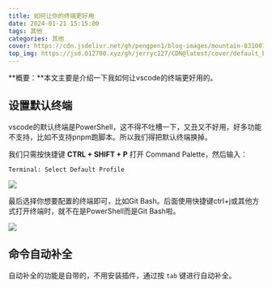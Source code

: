 ```yaml
---
title: 如何让你的终端更好用
date: 2024-01-21 15:15:00
tags: 其他
categories: 其他
cover: https://cdn.jsdelivr.net/gh/pengpen1/blog-images/mountain-8310076_1280.jpg
top_img: https://jsd.012700.xyz/gh/jerryc127/CDN@latest/cover/default_bg.png
---
```

**概要：**本文主要是介绍一下我如何让vscode的终端更好用的。

## 设置默认终端

vscode的默认终端是PowerShell，这不得不吐槽一下，又丑又不好用，好多功能不支持，比如不支持pnpm跑脚本。所以我们得把默认终端换掉。

我们只需按快捷键 **CTRL + SHIFT + P** 打开 Command Palette，然后输入：

```shell
Terminal: Select Default Profile
```

![](https://cdn.jsdelivr.net/gh/pengpen1/blog-images/20240121175032.png)

最后选择你想要配置的终端即可，比如Git Bash。后面使用快捷键ctrl+j或其他方式打开终端时，就不在是PowerShell而是Git Bash啦。

![](https://cdn.jsdelivr.net/gh/pengpen1/blog-images/20240121175139.png)



## 命令自动补全

自动补全的功能是自带的，不用安装插件，通过按 `tab` 键进行自动补全。



